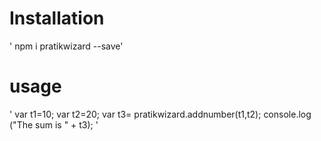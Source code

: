 # Installation
' npm i pratikwizard --save'
# usage
'
var t1=10;
var t2=20;
var t3= pratikwizard.addnumber(t1,t2);
console.log ("The sum is " + t3);
'